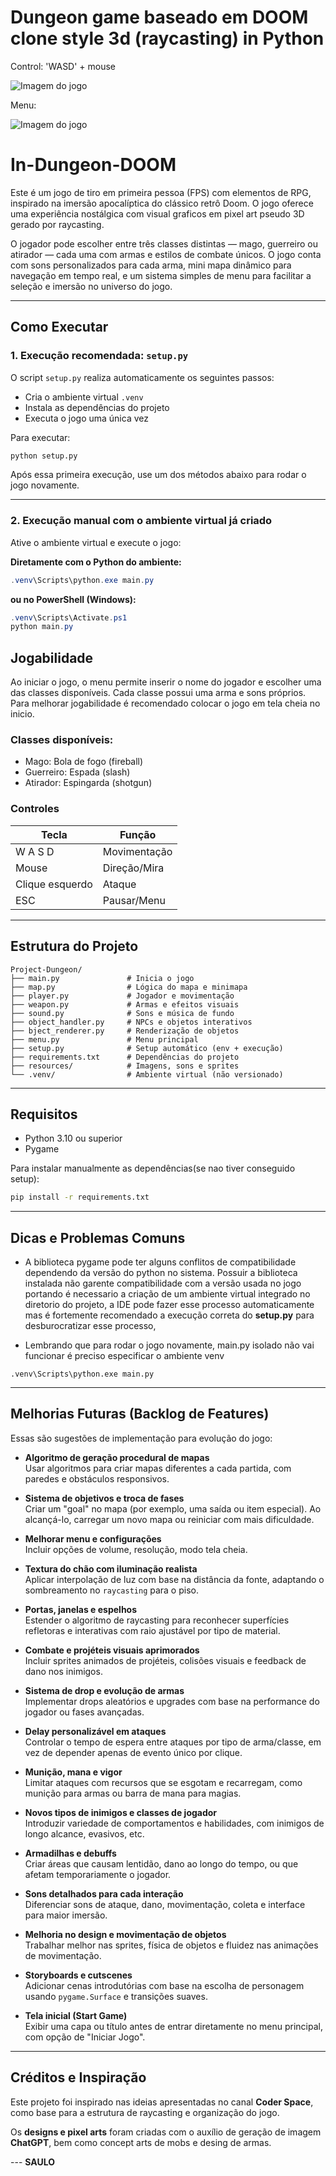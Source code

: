 # Dungeon game baseado em DOOM clone style 3d (raycasting) in Python

Control: 'WASD' + mouse


![Imagem do jogo](sreenshots/imagem_game.png)


Menu:

![Imagem do jogo](sreenshots/menu.png)


# In-Dungeon-DOOM

Este é um jogo de tiro em primeira pessoa (FPS) com elementos de RPG, inspirado na imersão apocalíptica do clássico retrô Doom. O jogo oferece uma experiência nostálgica com visual graficos em pixel art pseudo 3D gerado por raycasting.

O jogador pode escolher entre três classes distintas — mago, guerreiro ou atirador — cada uma com armas e estilos de combate únicos. O jogo conta com sons personalizados para cada arma, mini mapa dinâmico para navegação em tempo real, e um sistema simples de menu para facilitar a seleção e imersão no universo do jogo.

---

## Como Executar

### 1. Execução recomendada: `setup.py`

O script `setup.py` realiza automaticamente os seguintes passos:

- Cria o ambiente virtual `.venv`
- Instala as dependências do projeto
- Executa o jogo uma única vez

Para executar:

```bash
python setup.py
```

Após essa primeira execução, use um dos métodos abaixo para rodar o jogo novamente.

---

### 2. Execução manual com o ambiente virtual já criado

Ative o ambiente virtual e execute o jogo:

**Diretamente com o Python do ambiente:**

```powershell
.venv\Scripts\python.exe main.py
```

**ou no PowerShell (Windows):**

```powershell
.venv\Scripts\Activate.ps1
python main.py
```


## Jogabilidade

Ao iniciar o jogo, o menu permite inserir o nome do jogador e escolher uma das classes disponíveis. Cada classe possui uma arma e sons próprios. Para melhorar jogabilidade é recomendado colocar o jogo em tela cheia no inicio. 

### Classes disponíveis:

- Mago: Bola de fogo (fireball)
- Guerreiro: Espada (slash)
- Atirador: Espingarda (shotgun)

### Controles

| Tecla             | Função            |
|-------------------|-------------------|
| W A S D           | Movimentação      |
| Mouse             | Direção/Mira      |
| Clique esquerdo   | Ataque            |
| ESC               | Pausar/Menu       |

---

## Estrutura do Projeto

```
Project-Dungeon/
├── main.py               # Inicia o jogo
├── map.py                # Lógica do mapa e minimapa
├── player.py             # Jogador e movimentação
├── weapon.py             # Armas e efeitos visuais
├── sound.py              # Sons e música de fundo
├── object_handler.py     # NPCs e objetos interativos
├── bject_renderer.py     # Renderização de objetos 
├── menu.py               # Menu principal
├── setup.py              # Setup automático (env + execução)
├── requirements.txt      # Dependências do projeto
├── resources/            # Imagens, sons e sprites
└── .venv/                # Ambiente virtual (não versionado)
```

---

## Requisitos

- Python 3.10 ou superior
- Pygame

Para instalar manualmente as dependências(se nao tiver conseguido setup):

```bash
pip install -r requirements.txt
```

---

## Dicas e Problemas Comuns

- A biblioteca pygame pode ter alguns conflitos de compatibilidade dependendo da versão do python no sistema. Possuir a biblioteca instalada não garente compatibilidade com a versão usada no jogo portando é necessario a criação de um ambiente virtual integrado no diretorio do projeto, a IDE pode fazer esse processo automaticamente mas é fortemente recomendado a execução correta do **setup.py** para desburocratizar esse processo,  

- Lembrando que para rodar o jogo novamente, main.py isolado não vai funcionar é preciso especificar o ambiente venv
```
.venv\Scripts\python.exe main.py
```

---

## Melhorias Futuras (Backlog de Features)

Essas são sugestões de implementação para evolução do jogo:

- **Algoritmo de geração procedural de mapas**  
  Usar algoritmos para criar mapas diferentes a cada partida, com paredes e obstáculos responsivos.

- **Sistema de objetivos e troca de fases**  
  Criar um "goal" no mapa (por exemplo, uma saída ou item especial). Ao alcançá-lo, carregar um novo mapa ou reiniciar com mais dificuldade.

- **Melhorar menu e configurações**  
  Incluir opções de volume, resolução, modo tela cheia.

- **Textura do chão com iluminação realista**  
  Aplicar interpolação de luz com base na distância da fonte, adaptando o sombreamento no `raycasting` para o piso.

- **Portas, janelas e espelhos**  
  Estender o algoritmo de raycasting para reconhecer superfícies refletoras e interativas com raio ajustável por tipo de material.

- **Combate e projéteis visuais aprimorados**  
  Incluir sprites animados de projéteis, colisões visuais e feedback de dano nos inimigos.

- **Sistema de drop e evolução de armas**  
  Implementar drops aleatórios e upgrades com base na performance do jogador ou fases avançadas.

- **Delay personalizável em ataques**  
  Controlar o tempo de espera entre ataques por tipo de arma/classe, em vez de depender apenas de evento único por clique.

- **Munição, mana e vigor**  
  Limitar ataques com recursos que se esgotam e recarregam, como munição para armas ou barra de mana para magias.

- **Novos tipos de inimigos e classes de jogador**  
  Introduzir variedade de comportamentos e habilidades, com inimigos de longo alcance, evasivos, etc.

- **Armadilhas e debuffs**  
  Criar áreas que causam lentidão, dano ao longo do tempo, ou que afetam temporariamente o jogador.

- **Sons detalhados para cada interação**  
  Diferenciar sons de ataque, dano, movimentação, coleta e interface para maior imersão.

- **Melhoria no design e movimentação de objetos**  
  Trabalhar melhor nas sprites, física de objetos e fluidez nas animações de movimentação.

- **Storyboards e cutscenes**  
  Adicionar cenas introdutórias com base na escolha de personagem usando `pygame.Surface` e transições suaves.

- **Tela inicial (Start Game)**  
  Exibir uma capa ou título antes de entrar diretamente no menu principal, com opção de "Iniciar Jogo".

---

## Créditos e Inspiração

Este projeto foi inspirado nas ideias apresentadas no canal **Coder Space**, como base para a estrutura de raycasting e organização do jogo.

Os **designs e pixel arts** foram criadas com o auxílio de geração de imagem **ChatGPT**, bem como concept arts de mobs e desing de armas.


--- **SAULO**  

